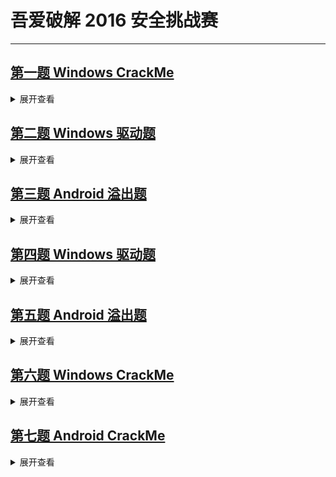 # 吾爱破解 2016 安全挑战赛

------

## [第一题 Windows CrackMe](https://www.52pojie.cn/thread-480746-1-1.html)

<details>
<summary>展开查看</summary>

本题是 Windows x86 CrackMe，注册成功与否都会有明显提示。

**要求：**

1. 攻击者请给出程序破解简要分析和提供2组用户名以及对应的key，才会判定攻击有效，攻击方必须按照指定攻破方式才会得分，否则为0分。
2. 只有提供2组用户名以及对应的key或KeyGen制作才算攻击成功，key和KeyGen的得分是相同的。
3. 根据答题时间评分，第一名攻击成功获得全部分值100分，第二名 90分，第三名 80分，第四名70分，第五名60分，第六名50分，之后名额均为40分。
4. 单纯爆破不算攻击成功，但可以获得10分攻击分，爆破需要提交最后修改好的文件，爆破后依然可以继续回帖提交key或者keygen的攻击方案，但得分只取最高分不叠加。


**关于爆破：**

- 单纯的修改提示字符串为成功字符串不算有效爆破。
- 爆破成功时应和成功注册时效果相同。
- 测试时，输入任意或指定的姓名和序列号，出现成功提示，就算通过。

**提示：**

因 3小时内未被攻破，题目组提供一了组可用key（禁止使用我们提供的key作为答题key，答题提交的两组key禁止相同）：

```
Name：360
Serial：32303130333021303214521036741034587634103478
```

**题目下载：**

- [01-WindowsCrackMe.rar](attachments/01-WindowsCrackMe.rar)
- MD5: D4ECBD4F4632ABCAE17D064F9D5AE6D5
- 解压密码：D66F78C044047C81C96A12666505C128

</details>


## [第二题 Windows 驱动题](https://www.52pojie.cn/thread-480754-1-1.html)

<details>
<summary>展开查看</summary>

本题是编写一个适用于Windows XP及更高版本系统的驱动，要求对于所有A目录下形如A\B\C.exe的程序在运行时，每1秒钟正确输出一次其包括程序名在内的进程完整路径。

其中A代表一或多级的根目录，B代表一级子目录，C.exe为程序完整文件名。

**测试步骤及结果：**

1. 首先手动启动 `A\B\C.exe`，正确输出进程的完整路径。
2. 保持进程运行，然后手动将程序名 `C.exe` 修改为任意 `D.exe` 后，可正确输出改名后的进程完整路径 `A\B\D.exe`。
3. 手动结束进程，并尽快手动将程序所在的目录名B修改为任意E后再启动该进程，可正确输出改名后的进程完整路径 `A\E\D.exe`。

要求以上步骤中驱动均使用同一种方法获取进程路径信息，且除监控A目录下的进程启动外，驱动不可动态监控以上步骤中的任何手动操作或系统行为。

**提交内容：**

驱动源代码和驱动文件

**评分标准：**

- 能正确完成步骤1，最高得30分。
- 能正确完成步骤2，最高得70分。
- 能正确完成步骤3，最高得100分。
- 本题答题时间不参与直接评分。


</details>


## [第三题 Android 溢出题](https://www.52pojie.cn/thread-480759-1-1.html)

<details>
<summary>展开查看</summary>

**题目描述:**

goldfish 镜像 “Image” 包含一个2015年公开的漏洞（CVE-2015-3636），请实现 exploit 对运行该内核的android模拟器进行提权。
考虑到部分参赛者无法下载谷歌官方资源，主办方提前给出漏洞利用基础环境 android-problem-env.7z 供下载，密码和下载地址见本帖下方。

参赛者得到密码后，在64位linux系统（推荐ubuntu-14.04）解压得到目录 android-problem-env，执行目录下的“startEmulator”脚本（可能需要用chmod修改下文件的权限）, 可以启动一个android模拟器。

该模拟器的内核为包含漏洞的 “Image”，参赛者在这个环境里实现exploit。

用startEmulator启动模拟器后，在另一个窗口用adb shell命令进入虚拟机，然后用 su shell 切换到 shell 权限，在这个shell下运行exp 。

![](imgs/31.jpg)

**提交内容：**

1. exploit源码
2. 二进制文件
3. 解题思路

**评分说明:**

1. 评审的时候用startEmulator启动相同的环境，adb shell 进入环境后用 su shell 切换到shell权限（切换后用id命令查看uid为2000），用shell权限运行参赛者提交的二进制文件，提权到root为成功（执行后用id命令查看uid为0），得到基础分 50分。
2. 根据 exploit 实现的质量给分。
3. 根据提交答案时间，第一名提交正确答案者得分值的100%，第二名90%，第三名80%，第四名70%，第五名60%，第六名50%，之后名额均为40%。

**关于exploit质量：**

1. 绕过PXN的比没过PXN的分数高（+10-20）
2. ROP通用性高的比ROP通用性低的分数高（+10-20）
3. 关闭selinux或者加载新的selinux policy 比不处理selinux分数高（+10-20）
4. 可以多次运行提权的比只可以运行一次提权的分数高（+10-20）
5. 采用新颖的利用技巧比使用常见技巧分数高(如不需要搜索ROP也可以绕过PXN，或不需要修改本进程addr_limit也可以绕过PXN)（+30-40）
6. 其他能体现exploit水平的技巧（+20-30）

评审人员会根据上述标准综合评分。

**题目下载：**

- [android-problem-env.7z](http://down.52pojie.cn/Challenge/2016_Security_Challenge/android-problem-env.7z)
- MD5: C7178F89B1EC47E484ACD12BAB4DC4B6
- 63BBC624A1238F6434B37EEAA4535D6C

</details>


## [第四题 Windows 驱动题](https://www.52pojie.cn/thread-480786-1-1.html)

<details>
<summary>展开查看</summary>

本题是编写一个Windows驱动，要求在64位的Windows 10 Build 10586及以上版本中，同时实现对32位和64位IE浏览器的注入。

**实现要求：**

1. 在IE相关进程启动时，通过APC的方式，将一段Shellcode注入其进程中运行。
2. 该Shellcode需要分别针对64位及32位进程，实现对64位DLL(路径为:`C:\Test\Test_x64.DLL`) 及32位DLL(路径为:`C:\Test\Test_x86.DLL`)的加载。 DLL中简单输出如下调试信息即可： "进程 XXX注入成功"，其中XXX为进程PID。
3. 步骤2中的DLL自己实现即可，答题时不强制要求附上DLL的实现。

要求整个过程不能破坏进程的正常执行，如不能引发进程崩溃、退出等异常情况。

**提交内容：**

驱动源代码和驱动文件

**评分标准：**

1. 能实现对64位IE注入并正常运行的，最高得30分。
2. 能实现对32位IE注入并正常运行的，最高得70分。
3. 能实现所有要求的，最高得100分。

</details>


## [第五题 Android 溢出题](https://www.52pojie.cn/thread-480792-1-1.html)

<details>
<summary>展开查看</summary>

**环境要求：**

此题目采用 [VirtualBox (VMware) + Ubuntu 14.04.4 LTS 32bit桌面版](http://www.ubuntu.com/download/desktop)，参赛者须自己搭建，安装完成后请不要升级内核；

**题目描述：**

此题提供一份驱动源码，参赛者按照INSTALL步骤自己编译、加载驱动设备到ubuntu，利用驱动中一个漏洞（利用其它内核漏洞没分）实现从shell到root的提权；

**提交文件：**

1. exp二进制文件
2. exp源码
3. 解题思路

**评分标准：**

根据提交答案时间，第一名提交正确答案者得分值的100%，第二名90%，第三名80%，第四名70%，第五名60%，第六名50%，之后名额均为40%。

1. 绕过smep提权100分；
2. 不能绕过smep提权50分；

**题目下载：**

- [05-AndroidOverflow.rar](attachments/05-AndroidOverflow.rar)
- MD5: 366AF80FC1790EB4EC9593AEBD6EA8C3
- 解压密码：5752E602E526D45630611227488E5F19

</details>


## [第六题 Windows CrackMe](https://www.52pojie.cn/thread-480802-1-1.html)

<details>
<summary>展开查看</summary>

本题 是Windows x86 CrackMe，注册成功与否都会有明显提示。

**要求：**

1. 攻击者请给出程序破解简要分析和提供2组用户名以及对应的key，才会判定攻击有效，攻击方必须按照指定攻破方式才会得分，否则为0分。
2. 只有提供2组用户名以及对应的key或KeyGen制作才算攻击成功，key和KeyGen的得分是相同的。
3. 根据答题时间评分，第一名攻击成功获得全部分值100分，第二名 90分，第三名 80分，第四名70分，第五名60分，第六名50分，之后名额均为40分。
4. 本题不支持爆破，爆破不算分，请勿提交。

**提示：**

因 3小时内未被攻破，题目组提供一了组可用key（禁止使用我们提供的key作为答题key，答题提交的两组key禁止相同）：

```
Name：360
Serial：ZLIRqJpxgGYAqRIRqR39rJjbkUZRqADAZf6ImUZIHo2xHU4RHU2CHo2RHo2CHo2RHU4xHU4RHo2CHo2RHU4xHU2RHU4CHo2RHU2CHo2RHU2CHo2RHo2CHU4RHo2CHo2RHU4xHU2RHU4xHo2RqU/ZqJZI6dHarUj/qJj8mfjLufkhrfvIHpIRqJp1XlxLqRIRqR6Brf6Brf6Brf6Brf6Brf6amfxaqPPn
```

**题目下载：**

- [06-WindowsCrackMe.rar](attachments/06-WindowsCrackMe.rar)
- MD5: BE5B698F14591572CADAB7C1A0480147
- 解压密码：43A09A33897F0AE379C1BFF846B19C1B

</details>


## [第七题 Android CrackMe](https://www.52pojie.cn/thread-480805-1-1.html)

<details>
<summary>展开查看</summary>

环境要求：32位或64位Android手机

**题目描述：**

此题提供32位和64位crackme程序（任意选用一个），运行程序，当输入正确的name和key则提示"Registration successful!"，错误则提示"Serial Number connot be Activated!"。参赛者须分析此程序加密机制，并提供两组可以注册成功的name和key。

**提交文件：**

1. 解题分析
2. 两组name和key

**评分标准：**

- 100分：keygen+分析；
- 80分： 提供两组key和分析；
- 50分： 完成算法分析并还原了解密算法(参看分析文章)；
- 30分： 完成算法分析但在规定时间内未还原加密算法(参看分析文章)；
- 20分： 部分完成算法分析；

本题不支持爆破，爆破不算分，请勿提交。

第一名攻击成功获得评分分值的100%，第二名获得评分分值 90%，第三名获得评分分值 80%，第四名获得评分分值70%，第五名获得评分分值60%，第六名获得评分分值50%，之后名额获得评分分值40%。

**提示：**

因 3小时内未被攻破，题目组提供一了组可用key（禁止使用我们提供的key作为答题key，答题提交的两组key禁止相同）：

```
Name：360
Key：=6@LdGUI1qEN
```

**题目下载：**

- [07-AndroidCrackMe.rar](attachments/07-AndroidCrackMe.rar)
- MD5: BE5B698F14591572CADAB7C1A0480147
- 解压密码：F008A7A0B63AC8D276A253EBA166567D

</details>